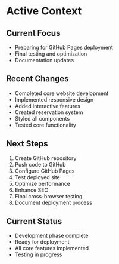 # Active Context

## Current Focus
- Preparing for GitHub Pages deployment
- Final testing and optimization
- Documentation updates

## Recent Changes
- Completed core website development
- Implemented responsive design
- Added interactive features
- Created reservation system
- Styled all components
- Tested core functionality

## Next Steps
1. Create GitHub repository
2. Push code to GitHub
3. Configure GitHub Pages
4. Test deployed site
5. Optimize performance
6. Enhance SEO
7. Final cross-browser testing
8. Document deployment process

## Current Status
- Development phase complete
- Ready for deployment
- All core features implemented
- Testing in progress
